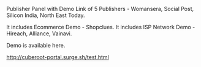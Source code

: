 Publisher Panel with Demo Link of 5 Publishers - Womansera, Social Post, Silicon India, North East Today.

It includes Ecommerce Demo - Shopclues.
It includes ISP Network Demo - Hireach, Alliance, Vainavi.

Demo is available here.

http://cuberoot-portal.surge.sh/test.html
